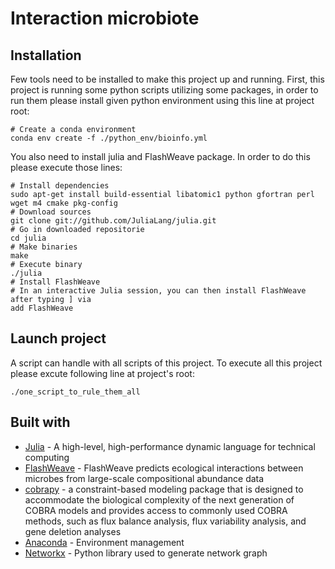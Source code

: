 # Interaction microbiote

## Installation

Few tools need to be installed to make this project up and running. First, this project is running some python scripts utilizing some packages, in order to run them please install given python environment using this line at project root:

    # Create a conda environment
    conda env create -f ./python_env/bioinfo.yml

You also need to install julia and FlashWeave package. In order to do this please execute those lines:

    # Install dependencies
    sudo apt-get install build-essential libatomic1 python gfortran perl wget m4 cmake pkg-config
    # Download sources
    git clone git://github.com/JuliaLang/julia.git
    # Go in downloaded repositorie
    cd julia
    # Make binaries
    make
    # Execute binary
    ./julia
    # Install FlashWeave
    # In an interactive Julia session, you can then install FlashWeave after typing ] via
    add FlashWeave
## Launch project
A script can handle with all scripts of this project. To execute all this project please excute following line at project's root:

    ./one_script_to_rule_them_all

## Built with

-   [Julia](https://github.com/JuliaLang/julia) - A high-level, high-performance dynamic language for technical computing
-   [FlashWeave](https://github.com/meringlab/FlashWeave.jl) - FlashWeave predicts ecological interactions between microbes from large-scale compositional abundance data
-   [cobrapy](https://github.com/opencobra/cobrapy) -  a constraint-based modeling package that is designed to accommodate the biological complexity of the next generation of COBRA models and provides access to commonly used COBRA methods, such as flux balance analysis, flux variability analysis, and gene deletion analyses
-   [Anaconda](https://www.anaconda.com/) - Environment management
-   [Networkx](https://networkx.github.io/) - Python library used to generate network graph
